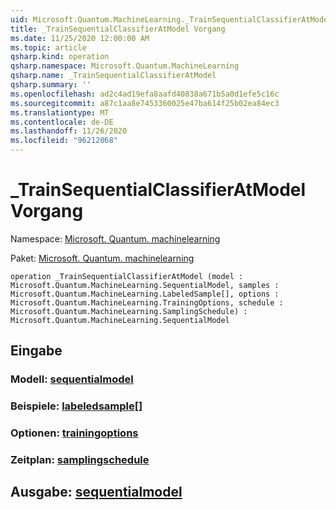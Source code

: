 ```yaml
---
uid: Microsoft.Quantum.MachineLearning._TrainSequentialClassifierAtModel
title: _TrainSequentialClassifierAtModel Vorgang
ms.date: 11/25/2020 12:00:00 AM
ms.topic: article
qsharp.kind: operation
qsharp.namespace: Microsoft.Quantum.MachineLearning
qsharp.name: _TrainSequentialClassifierAtModel
qsharp.summary: ''
ms.openlocfilehash: ad2c4ad19efa8aafd40838a671b5a0d1efe5c16c
ms.sourcegitcommit: a87c1aa8e7453360025e47ba614f25b02ea84ec3
ms.translationtype: MT
ms.contentlocale: de-DE
ms.lasthandoff: 11/26/2020
ms.locfileid: "96212068"
---
```

# <a name="_trainsequentialclassifieratmodel-operation"></a>_TrainSequentialClassifierAtModel Vorgang

Namespace: [Microsoft. Quantum. machinelearning](xref:Microsoft.Quantum.MachineLearning)

Paket: [Microsoft. Quantum. machinelearning](https://nuget.org/packages/Microsoft.Quantum.MachineLearning)




```qsharp
operation _TrainSequentialClassifierAtModel (model : Microsoft.Quantum.MachineLearning.SequentialModel, samples : Microsoft.Quantum.MachineLearning.LabeledSample[], options : Microsoft.Quantum.MachineLearning.TrainingOptions, schedule : Microsoft.Quantum.MachineLearning.SamplingSchedule) : Microsoft.Quantum.MachineLearning.SequentialModel
```


## <a name="input"></a>Eingabe

### <a name="model--sequentialmodel"></a>Modell: [sequentialmodel](xref:Microsoft.Quantum.MachineLearning.SequentialModel)




### <a name="samples--labeledsample"></a>Beispiele: [labeledsample](xref:Microsoft.Quantum.MachineLearning.LabeledSample)[]




### <a name="options--trainingoptions"></a>Optionen: [trainingoptions](xref:Microsoft.Quantum.MachineLearning.TrainingOptions)




### <a name="schedule--samplingschedule"></a>Zeitplan: [samplingschedule](xref:Microsoft.Quantum.MachineLearning.SamplingSchedule)





## <a name="output--sequentialmodel"></a>Ausgabe: [sequentialmodel](xref:Microsoft.Quantum.MachineLearning.SequentialModel)

